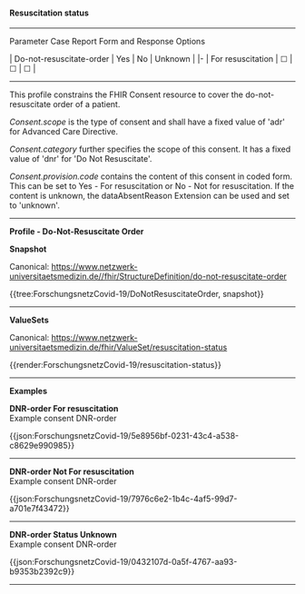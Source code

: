 #### Resuscitation status

---

Parameter Case Report Form and Response Options 

| Do-not-resuscitate-order | Yes | No | Unknown |
|-
| For resuscitation | &#9744; | &#9744; | &#9744; |  

---

This profile constrains the FHIR Consent resource to cover the do-not-resuscitate order of a patient.

*Consent.scope* is the type of consent and shall have a fixed value of 'adr' for Advanced Care Directive.

*Consent.category* further specifies the scope of this consent. It has a fixed value of 'dnr' for 'Do Not Resuscitate'.

*Consent.provision.code* contains the content of this consent in coded form. This can be set to Yes - For resuscitation or No - Not for resuscitation. If the content is unknown, the dataAbsentReason Extension can be used and set to 'unknown'.


---

**Profile - Do-Not-Resuscitate Order**

**Snapshot**

Canonical: https://www.netzwerk-universitaetsmedizin.de//fhir/StructureDefinition/do-not-resuscitate-order

{{tree:ForschungsnetzCovid-19/DoNotResuscitateOrder, snapshot}}

---

**ValueSets**

Canonical: https://www.netzwerk-universitaetsmedizin.de/fhir/ValueSet/resuscitation-status

{{render:ForschungsnetzCovid-19/resuscitation-status}}

---

**Examples**

**DNR-order For resuscitation**
<br>
Example consent DNR-order

{{json:ForschungsnetzCovid-19/5e8956bf-0231-43c4-a538-c8629e990985}} 

---

**DNR-order Not For resuscitation**
<br>
Example consent DNR-order

{{json:ForschungsnetzCovid-19/7976c6e2-1b4c-4af5-99d7-a701e7f43472}} 

---

**DNR-order Status Unknown**
<br>
Example consent DNR-order

{{json:ForschungsnetzCovid-19/0432107d-0a5f-4767-aa93-b9353b2392c9}} 

---